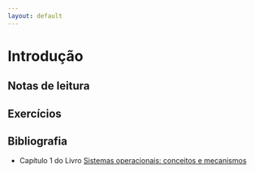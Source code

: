```yaml
---
layout: default
---
```


# Introdução

## Notas de leitura

## Exercícios

## Bibliografia

- Capítulo 1 do Livro [Sistemas operacionais: conceitos e mecanismos](http://wiki.inf.ufpr.br/maziero/doku.php?id=so:livro_de_sistemas_operacionais)
